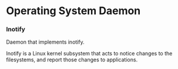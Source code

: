 # Operating System Daemon

### Inotify

Daemon that implements inotify.

Inotify is a Linux kernel subsystem that acts to notice changes to the filesystems, and report those changes to applications.
